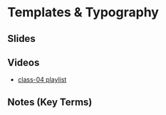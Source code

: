 # Templates & Typography

## Slides

## Videos
- [class-04 playlist](https://www.youtube.com/watch?v=1sefRVTDku4&index=13&list=PLVngfM2hsbi8gIVLWmnvSc975LAPYInrA)

##  Notes (Key Terms)
